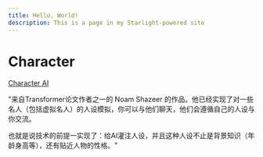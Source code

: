 ```yaml
---
title: Hello, World!
description: This is a page in my Starlight-powered site
---
```


# Character

[Character AI](https://beta.character.ai)

"来自Transformer论文作者之一的 Noam Shazeer
的作品。他已经实现了对一些名人（包括虚拟名人）的人设模拟，你可以与他们聊天，他们会遵循自己的人设与你交流。

也就是说技术的前提一实现了：给AI灌注人设，并且这种人设不止是背景知识（年龄身高等），还有贴近人物的性格。"
